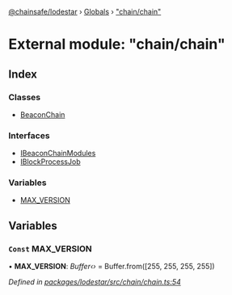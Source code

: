 [@chainsafe/lodestar](../README.md) › [Globals](../globals.md) › ["chain/chain"](_chain_chain_.md)

# External module: "chain/chain"

## Index

### Classes

* [BeaconChain](../classes/_chain_chain_.beaconchain.md)

### Interfaces

* [IBeaconChainModules](../interfaces/_chain_chain_.ibeaconchainmodules.md)
* [IBlockProcessJob](../interfaces/_chain_chain_.iblockprocessjob.md)

### Variables

* [MAX_VERSION](_chain_chain_.md#const-max_version)

## Variables

### `Const` MAX_VERSION

• **MAX_VERSION**: *Buffer‹›* = Buffer.from([255, 255, 255, 255])

*Defined in [packages/lodestar/src/chain/chain.ts:54](https://github.com/ChainSafe/lodestar/blob/3dee406/packages/lodestar/src/chain/chain.ts#L54)*

